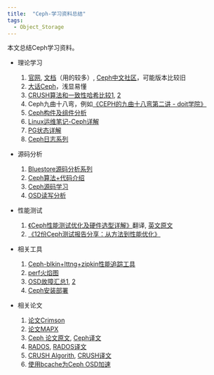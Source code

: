 ```yaml
---
title:  "Ceph-学习资料总结"
tags: 
  - Object_Storage
---
```


<!-- {% include toc %} -->

本文总结Ceph学习资料。

- 理论学习
	1. [官网](https://ceph.io/), [文档](https://ceph.readthedocs.io/en/latest/)（用的较多）, [Ceph中文社区](http://ceph.org.cn/category/docs/)，可能版本比较旧
	2. [大话Ceph](http://www.xuxiaopang.com/archives/)，浅显易懂
	3. [CRUSH算法和一致性哈希比较1](https://mp.weixin.qq.com/s/2j_HcdP2ygj1vw2zg0zWIw), [2](https://zhuanlan.zhihu.com/p/60963885)
	4. Ceph九曲十八弯，例如[《CEPH的九曲十八弯第二讲 - doit学院》](https://edu.doit.com.cn/course/1368)
	5. [Ceph构件及组件分析](https://zhuanlan.zhihu.com/p/53453987)
	6. [Linux运维笔记-Ceph详解](https://www.linux-note.cn/?cat=48)
	7. [PG状态详解](https://mp.weixin.qq.com/s/I-pmTBQBoNyW_R8Xh7q0gA)
	8. [Ceph日志系列](http://www.strugglesquirrel.com/page/2/)

- 源码分析
	1. [Bluestore源码分析系列](https://www.zhihu.com/people/yi-jie-shu-sheng-81-84/posts)
	2. [Ceph算法+代码介绍](https://www.jianshu.com/p/cc3ece850433)
	3. [Ceph源码学习](https://blog.csdn.net/CSND_PAN)
	4. [OSD读写分析](http://bean-li.github.io/ceph-read-flow/)

- 性能测试
	1. [《Ceph性能测试优化及硬件选型详解》](https://mp.weixin.qq.com/s?__biz=MzU0OTg5MzMzOQ==&mid=2247486367&idx=1&sn=85410d7c7d83da364f82f7e6eb8cab71&chksm=fba9ae2bccde273d9e4ac97db258d92277cdb013c6ab9117b610f2364f757d96c5fb6e3f8152&mpshare=1&scene=21&srcid=0506ghwUQIkxbe8z7RMKCcqT&sharer_sharetime=1588700289227&sharer_shareid=fab655eb44a0e82e80d8d14061b554c7#wechat_redirect)翻译, [英文原文](https://yourcmc.ru/wiki/Ceph_performance)
	2. [《12份Ceph测试报告分享：从方法到性能优化》](https://mp.weixin.qq.com/s?__biz=MzAwODExNjI3NA==&mid=2649779596&idx=1&sn=dd654c3968b61fd3b0ad091d9cfdeda6&chksm=83770cd1b40085c7b7fd60c5f9165a338e01950a981eb3b7e22096c1f4662b6d83e6b7b2623c&token=1184063156&lang=zh_CN&scene=21#wechat_redirect)

- 相关工具
	1. [Ceph-blkin+lttng+zipkin性能追踪工具](http://aspirer.wang/?p=1361)
	2. [perf火焰图](http://www.brendangregg.com/perf.html#FlameGraphs)
	3. [OSD故障汇总1](https://mp.weixin.qq.com/s/3hI85R7eekuyeYREAQpQLQ), [2](https://mp.weixin.qq.com/s/h3dN0XQr-pXTBW8Nsb-i5g)
	4. [Ceph安装部署](https://mp.weixin.qq.com/s/stKDXEkW7meWdJBjWXT2Ng)
	
- 相关论文
	1. [论文Crimson](https://www.usenix.org/conference/vault20/presentation/just)
	2. [论文MAPX](https://www.usenix.org/conference/fast20/presentation/wang-li)
	3. [Ceph 论文原文](https://www3.nd.edu/~dthain/courses/cse40771/spring2007/papers/ceph.pdf), [Ceph译文](http://blog.csdn.net/juvxiao/article/details/39495037)
	4. [RADOS](https://ceph.com/wp-content/uploads/2016/08/weil-rados-pdsw07.pdf), [RADOS译文](http://blog.csdn.net/xingkong_678/article/details/51526434)
	5. [CRUSH Algorith](https://ceph.com/wp-content/uploads/2016/08/weil-crush-sc06.pdf), [CRUSH译文](https://www.cnblogs.com/pcxie/p/7718452.html)
	6. [使用bcache为Ceph OSD加速](https://mp.weixin.qq.com/s/jl7b03QTjRwZbtkGvCsmig)
